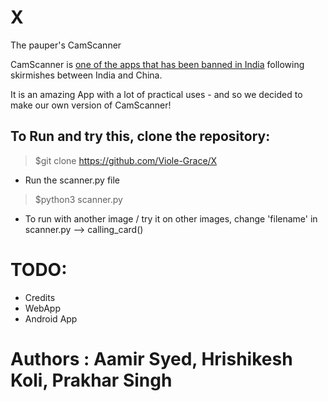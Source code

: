 # X
The pauper's CamScanner

CamScanner is [one of the apps that has been banned in India](https://economictimes.indiatimes.com/tech/software/india-bans-59-chinese-apps-including-tiktok-helo-wechat/articleshow/76694814.cms) following skirmishes between India and China.

It is an amazing App with a lot of practical uses - and so we decided to make our own version of CamScanner!

## To Run and try this, clone the repository:

> $git clone https://github.com/Viole-Grace/X

- Run the scanner.py file
> $python3 scanner.py

- To run with another image / try it on other images, change 'filename' in scanner.py --> calling_card()

# TODO:
- Credits
- WebApp
- Android App

# Authors : Aamir Syed, Hrishikesh Koli, Prakhar Singh
